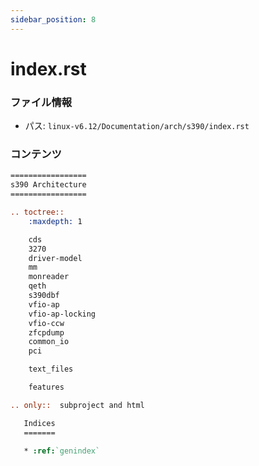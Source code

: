 ```yaml
---
sidebar_position: 8
---
```

# index.rst

### ファイル情報

- パス: `linux-v6.12/Documentation/arch/s390/index.rst`

### コンテンツ

```rst
=================
s390 Architecture
=================

.. toctree::
    :maxdepth: 1

    cds
    3270
    driver-model
    mm
    monreader
    qeth
    s390dbf
    vfio-ap
    vfio-ap-locking
    vfio-ccw
    zfcpdump
    common_io
    pci

    text_files

    features

.. only::  subproject and html

   Indices
   =======

   * :ref:`genindex`

```
